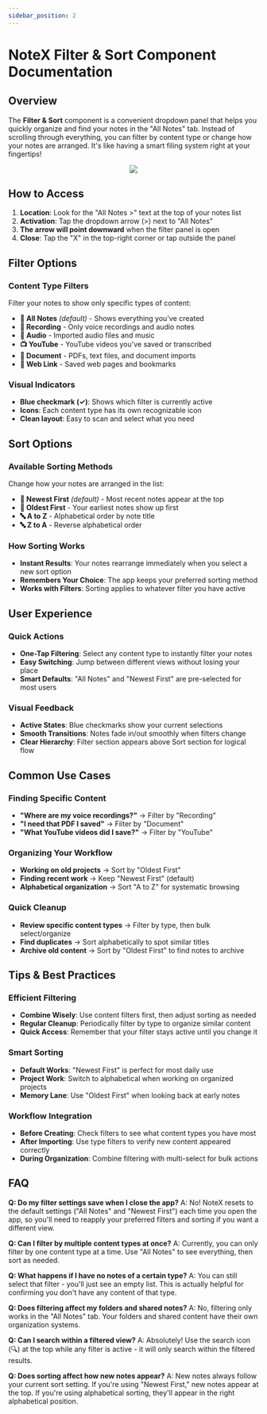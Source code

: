 ```yaml
---
sidebar_position: 2
---
```


# NoteX Filter & Sort Component Documentation

## Overview

The **Filter & Sort** component is a convenient dropdown panel that helps you quickly organize and find your notes in the "All Notes" tab. Instead of scrolling through everything, you can filter by content type or change how your notes are arranged. It's like having a smart filing system right at your fingertips!

<p align="center">
<img src="https://pub-661d733d32f14d8684c7617d2f2e3372.r2.dev/docs/home_filter.png"/>
</p>

## How to Access

1. **Location**: Look for the "All Notes >" text at the top of your notes list
2. **Activation**: Tap the dropdown arrow (>) next to "All Notes"
3. **The arrow will point downward** when the filter panel is open
4. **Close**: Tap the "X" in the top-right corner or tap outside the panel

## Filter Options

### Content Type Filters

Filter your notes to show only specific types of content:

- **📁 All Notes** _(default)_ - Shows everything you've created
- **🎤 Recording** - Only voice recordings and audio notes
- **🎵 Audio** - Imported audio files and music
- **📺 YouTube** - YouTube videos you've saved or transcribed
- **📄 Document** - PDFs, text files, and document imports
- **🔗 Web Link** - Saved web pages and bookmarks

### Visual Indicators

- **Blue checkmark (✓)**: Shows which filter is currently active
- **Icons**: Each content type has its own recognizable icon
- **Clean layout**: Easy to scan and select what you need

## Sort Options

### Available Sorting Methods

Change how your notes are arranged in the list:

- **📅 Newest First** _(default)_ - Most recent notes appear at the top
- **📅 Oldest First** - Your earliest notes show up first
- **🔤 A to Z** - Alphabetical order by note title
- **🔤 Z to A** - Reverse alphabetical order

### How Sorting Works

- **Instant Results**: Your notes rearrange immediately when you select a new sort option
- **Remembers Your Choice**: The app keeps your preferred sorting method
- **Works with Filters**: Sorting applies to whatever filter you have active

## User Experience

### Quick Actions

- **One-Tap Filtering**: Select any content type to instantly filter your notes
- **Easy Switching**: Jump between different views without losing your place
- **Smart Defaults**: "All Notes" and "Newest First" are pre-selected for most users

### Visual Feedback

- **Active States**: Blue checkmarks show your current selections
- **Smooth Transitions**: Notes fade in/out smoothly when filters change
- **Clear Hierarchy**: Filter section appears above Sort section for logical flow

## Common Use Cases

### Finding Specific Content

- **"Where are my voice recordings?"** → Filter by "Recording"
- **"I need that PDF I saved"** → Filter by "Document"
- **"What YouTube videos did I save?"** → Filter by "YouTube"

### Organizing Your Workflow

- **Working on old projects** → Sort by "Oldest First"
- **Finding recent work** → Keep "Newest First" (default)
- **Alphabetical organization** → Sort "A to Z" for systematic browsing

### Quick Cleanup

- **Review specific content types** → Filter by type, then bulk select/organize
- **Find duplicates** → Sort alphabetically to spot similar titles
- **Archive old content** → Sort by "Oldest First" to find notes to archive

## Tips & Best Practices

### Efficient Filtering

- **Combine Wisely**: Use content filters first, then adjust sorting as needed
- **Regular Cleanup**: Periodically filter by type to organize similar content
- **Quick Access**: Remember that your filter stays active until you change it

### Smart Sorting

- **Default Works**: "Newest First" is perfect for most daily use
- **Project Work**: Switch to alphabetical when working on organized projects
- **Memory Lane**: Use "Oldest First" when looking back at early notes

### Workflow Integration

- **Before Creating**: Check filters to see what content types you have most
- **After Importing**: Use type filters to verify new content appeared correctly
- **During Organization**: Combine filtering with multi-select for bulk actions

## FAQ

**Q: Do my filter settings save when I close the app?**
A: No! NoteX resets to the default settings ("All Notes" and "Newest First") each time you open the app, so you'll need to reapply your preferred filters and sorting if you want a different view.

**Q: Can I filter by multiple content types at once?**
A: Currently, you can only filter by one content type at a time. Use "All Notes" to see everything, then sort as needed.

**Q: What happens if I have no notes of a certain type?**
A: You can still select that filter - you'll just see an empty list. This is actually helpful for confirming you don't have any content of that type.

**Q: Does filtering affect my folders and shared notes?**
A: No, filtering only works in the "All Notes" tab. Your folders and shared content have their own organization systems.

**Q: Can I search within a filtered view?**
A: Absolutely! Use the search icon (🔍) at the top while any filter is active - it will only search within the filtered results.

**Q: Does sorting affect how new notes appear?**
A: New notes always follow your current sort setting. If you're using "Newest First," new notes appear at the top. If you're using alphabetical sorting, they'll appear in the right alphabetical position.

